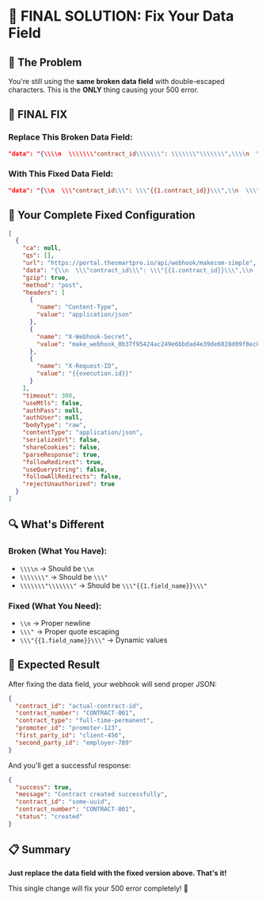 # 🚨 FINAL SOLUTION: Fix Your Data Field

## 🚨 **The Problem**

You're still using the **same broken data field** with double-escaped characters. This is the **ONLY** thing causing your 500 error.

## 🔧 **FINAL FIX**

### **Replace This Broken Data Field:**

```json
"data": "{\\\\n  \\\\\\\"contract_id\\\\\\\": \\\\\\\"\\\\\\\",\\\\n  \\\\\\\"contract_number\\\\\\\": \\\\\\\"\\\\\\\",\\\\n  \\\\\\\"contract_type\\\\\\\": \\\\\\\"\\\\\\\",\\\\n  \\\\\\\"promoter_id\\\\\\\": \\\\\\\"\\\\\\\",\\\\n  \\\\\\\"first_party_id\\\\\\\": \\\\\\\"\\\\\\\",\\\\n  \\\\\\\"second_party_id\\\\\\\": \\\\\\\"\\\\\\\"\\\\n}"
```

### **With This Fixed Data Field:**

```json
"data": "{\\n  \\\"contract_id\\\": \\\"{{1.contract_id}}\\\",\\n  \\\"contract_number\\\": \\\"{{1.contract_number}}\\\",\\n  \\\"contract_type\\\": \\\"{{1.contract_type}}\\\",\\n  \\\"promoter_id\\\": \\\"{{1.promoter_id}}\\\",\\n  \\\"first_party_id\\\": \\\"{{1.first_party_id}}\\\",\\n  \\\"second_party_id\\\": \\\"{{1.second_party_id}}\\\"\\n}"
```

## 🚀 **Your Complete Fixed Configuration**

```json
[
  {
    "ca": null,
    "qs": [],
    "url": "https://portal.thesmartpro.io/api/webhook/makecom-simple",
    "data": "{\\n  \\\"contract_id\\\": \\\"{{1.contract_id}}\\\",\\n  \\\"contract_number\\\": \\\"{{1.contract_number}}\\\",\\n  \\\"contract_type\\\": \\\"{{1.contract_type}}\\\",\\n  \\\"promoter_id\\\": \\\"{{1.promoter_id}}\\\",\\n  \\\"first_party_id\\\": \\\"{{1.first_party_id}}\\\",\\n  \\\"second_party_id\\\": \\\"{{1.second_party_id}}\\\"\\n}",
    "gzip": true,
    "method": "post",
    "headers": [
      {
        "name": "Content-Type",
        "value": "application/json"
      },
      {
        "name": "X-Webhook-Secret",
        "value": "make_webhook_0b37f95424ac249e6bbdad4e39de6028d09f8ec8b84bd671b36c8905ec93f806"
      },
      {
        "name": "X-Request-ID",
        "value": "{{execution.id}}"
      }
    ],
    "timeout": 300,
    "useMtls": false,
    "authPass": null,
    "authUser": null,
    "bodyType": "raw",
    "contentType": "application/json",
    "serializeUrl": false,
    "shareCookies": false,
    "parseResponse": true,
    "followRedirect": true,
    "useQuerystring": false,
    "followAllRedirects": false,
    "rejectUnauthorized": true
  }
]
```

## 🔍 **What's Different**

### **Broken (What You Have):**

- `\\\\n` → Should be `\\n`
- `\\\\\\\"` → Should be `\\\"`
- `\\\\\\\"\\\\\\\"` → Should be `\\\"{{1.field_name}}\\\"`

### **Fixed (What You Need):**

- `\\n` → Proper newline
- `\\\"` → Proper quote escaping
- `\\\"{{1.field_name}}\\\"` → Dynamic values

## 🎯 **Expected Result**

After fixing the data field, your webhook will send proper JSON:

```json
{
  "contract_id": "actual-contract-id",
  "contract_number": "CONTRACT-001",
  "contract_type": "full-time-permanent",
  "promoter_id": "promoter-123",
  "first_party_id": "client-456",
  "second_party_id": "employer-789"
}
```

And you'll get a successful response:

```json
{
  "success": true,
  "message": "Contract created successfully",
  "contract_id": "some-uuid",
  "contract_number": "CONTRACT-001",
  "status": "created"
}
```

## 📋 **Summary**

**Just replace the data field with the fixed version above. That's it!**

This single change will fix your 500 error completely! 🚀
